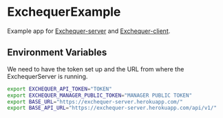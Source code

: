 # ExchequerExample

Example app for
[Exchequer-server](https://github.com/dailydrip/exchequer-server) and
[Exchequer-client](https://github.com/dailydrip/exchequer-client).


## Environment Variables

We need to have the token set up and the URL from where the ExchequerServer is
running.


```sh
export EXCHEQUER_API_TOKEN="TOKEN"
export EXCHEQUER_MANAGER_PUBLIC_TOKEN="MANAGER PUBLIC TOKEN"
export BASE_URL="https://exchequer-server.herokuapp.com/"
export BASE_API_URL="https://exchequer-server.herokuapp.com/api/v1/"
```
